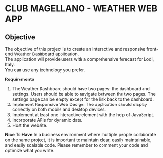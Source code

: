 # CLUB MAGELLANO - WEATHER WEB APP 
## Objective  
The objective of this project is to create an interactive and responsive front-end Weather 
Dashboard application.  
The application will provide users with a comprehensive forecast for Lodi, Italy.  
You can use any technology you prefer. 

**Requirements** 
1) The Weather Dashboard should have two pages: the dashboard and settings. Users 
should be able to navigate between the two pages. The settings page can be empty 
except for the link back to the dashboard. 
2) Implement Responsive Web Design: The application should display correctly on both 
mobile and desktop devices.  
3) Implement at least one interactive element with the help of JavaScript. 
4) Incorporate APIs for dynamic data.  
5) Host the website. 

**Nice To Have**
In a business environment where multiple people collaborate on the same project, it is 
important to maintain clear, easily maintainable, and easily scalable code. 
Please remember to comment your code and optimize what you write.
